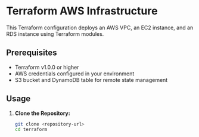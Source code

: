 # Terraform AWS Infrastructure

This Terraform configuration deploys an AWS VPC, an EC2 instance, and an RDS instance using Terraform modules.

## Prerequisites

- Terraform v1.0.0 or higher
- AWS credentials configured in your environment
- S3 bucket and DynamoDB table for remote state management

## Usage

1. **Clone the Repository:**
   ```bash
   git clone <repository-url>
   cd terraform

